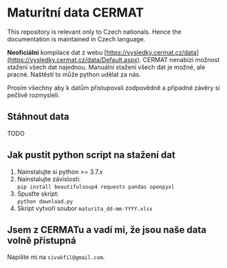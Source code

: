 # Maturitní data CERMAT
This repository is relevant only to Czech nationals. Hence the documentation is maintained in Czech language.

**Neoficiální** kompilace dat z webu [https://vysledky.cermat.cz/data](https://vysledky.cermat.cz/data/Default.aspx). CERMAT nenabízí možnost stažení všech dat najednou. Manuální stažení všech dat je možné, ale pracné. Naštěstí to může python udělat za nás.

Prosím všechny aby k datům přistupovali zodpovědně a případné závěry si pečlivě rozmysleli.

## Stáhnout data
TODO

## Jak pustit python script na stažení dat
1. Nainstalujte si python >= 3.7.x
2. Nainstalujte závislosti:   
    ```pip install beautifulsoup4 requests pandas openpyxl```
3. Spusťte skript:   
    ```python download.py```
4. Skript vytvoří soubor `maturita_dd-mm-YYYY.xlsx`

## Jsem z CERMATu a vadí mi, že jsou naše data volně přístupná
Napište mi na `sivakfil@gmail.com`.
